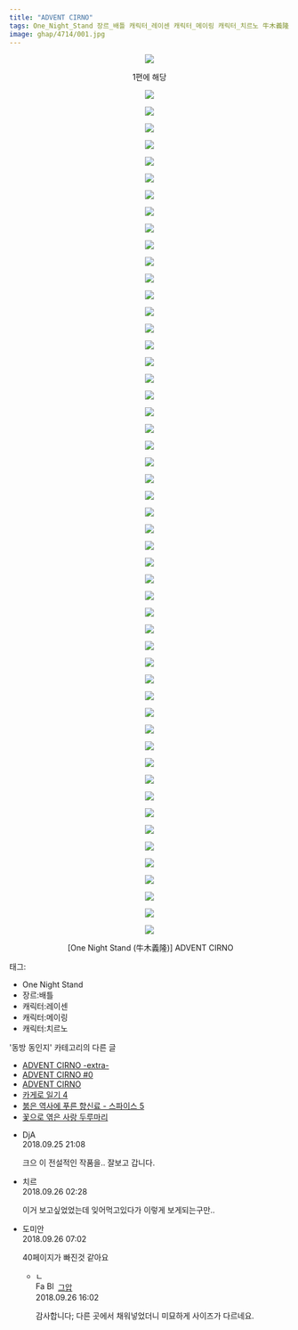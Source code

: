 ```yaml
---
title: "ADVENT CIRNO"
tags: One_Night_Stand 장르_배틀 캐릭터_레이센 캐릭터_메이링 캐릭터_치르노 牛木義隆 동방_동인지
image: ghap/4714/001.jpg
---
```

<div class="article">
<p style="text-align: center; clear: none; float: none;"><img src="{{ site.nasurl }}/ghap/4714/001.jpg"/></p>
<p style="text-align: center; clear: none; float: none;">1편에 해당</p>
<p style="text-align: center; clear: none; float: none;"><img src="{{ site.nasurl }}/ghap/4714/002.jpg"/></p>
<p style="text-align: center; clear: none; float: none;"><img src="{{ site.nasurl }}/ghap/4714/003.jpg"/></p>
<p style="text-align: center; clear: none; float: none;"><img src="{{ site.nasurl }}/ghap/4714/004.jpg"/></p>
<p style="text-align: center; clear: none; float: none;"><img src="{{ site.nasurl }}/ghap/4714/005.jpg"/></p>
<p style="text-align: center; clear: none; float: none;"><img src="{{ site.nasurl }}/ghap/4714/006.jpg"/></p>
<p style="text-align: center; clear: none; float: none;"><img src="{{ site.nasurl }}/ghap/4714/007.jpg"/></p>
<p style="text-align: center; clear: none; float: none;"><img src="{{ site.nasurl }}/ghap/4714/008.jpg"/></p>
<p style="text-align: center; clear: none; float: none;"><img src="{{ site.nasurl }}/ghap/4714/009.jpg"/></p>
<p style="text-align: center; clear: none; float: none;"><img src="{{ site.nasurl }}/ghap/4714/010.jpg"/></p>
<p style="text-align: center; clear: none; float: none;"><img src="{{ site.nasurl }}/ghap/4714/011.jpg"/></p>
<p style="text-align: center; clear: none; float: none;"><img src="{{ site.nasurl }}/ghap/4714/012.jpg"/></p>
<p style="text-align: center; clear: none; float: none;"><img src="{{ site.nasurl }}/ghap/4714/013.jpg"/></p>
<p style="text-align: center; clear: none; float: none;"><img src="{{ site.nasurl }}/ghap/4714/014.jpg"/></p>
<p style="text-align: center; clear: none; float: none;"><img src="{{ site.nasurl }}/ghap/4714/015.jpg"/></p>
<p style="text-align: center; clear: none; float: none;"><img src="{{ site.nasurl }}/ghap/4714/016.jpg"/></p>
<p style="text-align: center; clear: none; float: none;"><img src="{{ site.nasurl }}/ghap/4714/017.jpg"/></p>
<p style="text-align: center; clear: none; float: none;"><img src="{{ site.nasurl }}/ghap/4714/018.jpg"/></p>
<p style="text-align: center; clear: none; float: none;"><img src="{{ site.nasurl }}/ghap/4714/019.jpg"/></p>
<p style="text-align: center; clear: none; float: none;"><img src="{{ site.nasurl }}/ghap/4714/020.jpg"/></p>
<p style="text-align: center; clear: none; float: none;"><img src="{{ site.nasurl }}/ghap/4714/021.jpg"/></p>
<p style="text-align: center; clear: none; float: none;"><img src="{{ site.nasurl }}/ghap/4714/022.jpg"/></p>
<p style="text-align: center; clear: none; float: none;"><img src="{{ site.nasurl }}/ghap/4714/023.jpg"/></p>
<p style="text-align: center; clear: none; float: none;"><img src="{{ site.nasurl }}/ghap/4714/024.jpg"/></p>
<p style="text-align: center; clear: none; float: none;"><img src="{{ site.nasurl }}/ghap/4714/025.jpg"/></p>
<p style="text-align: center; clear: none; float: none;"><img src="{{ site.nasurl }}/ghap/4714/026.jpg"/></p>
<p style="text-align: center; clear: none; float: none;"><img src="{{ site.nasurl }}/ghap/4714/027.jpg"/></p>
<p style="text-align: center; clear: none; float: none;"><img src="{{ site.nasurl }}/ghap/4714/028.jpg"/></p>
<p style="text-align: center; clear: none; float: none;"><img src="{{ site.nasurl }}/ghap/4714/029.jpg"/></p>
<p style="text-align: center; clear: none; float: none;"><img src="{{ site.nasurl }}/ghap/4714/030.jpg"/></p>
<p style="text-align: center; clear: none; float: none;"><img src="{{ site.nasurl }}/ghap/4714/031.jpg"/></p>
<p style="text-align: center; clear: none; float: none;"><img src="{{ site.nasurl }}/ghap/4714/032.jpg"/></p>
<p style="text-align: center; clear: none; float: none;"><img src="{{ site.nasurl }}/ghap/4714/033.jpg"/></p>
<p style="text-align: center; clear: none; float: none;"><img src="{{ site.nasurl }}/ghap/4714/034.jpg"/></p>
<p style="text-align: center; clear: none; float: none;"><img src="{{ site.nasurl }}/ghap/4714/035.jpg"/></p>
<p style="text-align: center; clear: none; float: none;"><img src="{{ site.nasurl }}/ghap/4714/036.jpg"/></p>
<p style="text-align: center; clear: none; float: none;"><img src="{{ site.nasurl }}/ghap/4714/037.jpg"/></p>
<p style="text-align: center; clear: none; float: none;"><img src="{{ site.nasurl }}/ghap/4714/038.jpg"/></p>
<p style="text-align: center; clear: none; float: none;"><img src="{{ site.nasurl }}/ghap/4714/039.jpg"/></p>
<p style="text-align: center; clear: none; float: none;"><img src="{{ site.nasurl }}/ghap/4714/040.jpg"/></p>
<p style="text-align: center; clear: none; float: none;"><img src="{{ site.nasurl }}/ghap/4714/041.jpg"/></p>
<p style="text-align: center; clear: none; float: none;"><img src="{{ site.nasurl }}/ghap/4714/042.jpg"/></p>
<p style="text-align: center; clear: none; float: none;"><img src="{{ site.nasurl }}/ghap/4714/043.jpg"/></p>
<p style="text-align: center; clear: none; float: none;"><img src="{{ site.nasurl }}/ghap/4714/044.jpg"/></p>
<p style="text-align: center; clear: none; float: none;"><img src="{{ site.nasurl }}/ghap/4714/045.jpg"/></p>
<p style="text-align: center; clear: none; float: none;"><img src="{{ site.nasurl }}/ghap/4714/046.jpg"/></p>
<p style="text-align: center; clear: none; float: none;"><img src="{{ site.nasurl }}/ghap/4714/047.jpg"/></p>
<p style="text-align: center; clear: none; float: none;"><img src="{{ site.nasurl }}/ghap/4714/048.jpg"/></p>
<p style="text-align: center; clear: none; float: none;"><img src="{{ site.nasurl }}/ghap/4714/049.jpg"/></p>
<p style="text-align: center; clear: none; float: none;"><img src="{{ site.nasurl }}/ghap/4714/050.jpg"/></p>
<p style="text-align: center; clear: none; float: none;"><img src="{{ site.nasurl }}/ghap/4714/051.jpg"/></p>
<p style="text-align: center; clear: none; float: none;"><img src="{{ site.nasurl }}/ghap/4714/052.jpg"/></p>
<p style="text-align: center; clear: none; float: none;"> [One Night Stand (牛木義隆)] ADVENT CIRNO</p>
</div><div class="tagTrail">
<p>태그: </p>
<ul>
<li>One Night Stand</li>
<li>장르:배틀</li>
<li>캐릭터:레이센</li>
<li>캐릭터:메이링</li>
<li>캐릭터:치르노</li>
</ul>
</div><div class="another">
<p>'동방 동인지' 카테고리의 다른 글</p>
<ul>
<li><a href="/2018-09-25-ghap_4716">ADVENT CIRNO -extra-</a></li>
<li><a href="/2018-09-25-ghap_4715">ADVENT CIRNO #0</a></li>
<li><a href="/2018-09-25-ghap_4714">ADVENT CIRNO</a></li>
<li><a href="/2018-09-16-ghap_4699">카게로 일기 4</a></li>
<li><a href="/2018-09-13-ghap_4697">붉은 역사에 푸른 향신료 - 스파이스 5</a></li>
<li><a href="/2018-09-10-ghap_4691">꽃으로 엮은 사랑 두루마리</a></li>
</ul>
</div><div class="cb_module cb_fluid">
<div class="cb_wrt cb_profile">
<div class="comment">
<ul>
<li class="cb_thumb_off" id="comment15339631">
<div class="cb_comment_area">
<div class="cb_info_area">
<div class="cb_section">
<span class="cb_nick_name">DjA</span>
</div>
<div class="cb_section">
<span class="cb_date">2018.09.25 21:08 </span>
</div>
</div>
<div class="cb_dsc_comment">
<p class="cb_dsc">
											크으 이 전설적인 작품을.. 잘보고 갑니다.
										</p>
</div>
</div></li>
<li class="cb_thumb_off" id="comment15339760">
<div class="cb_comment_area">
<div class="cb_info_area">
<div class="cb_section">
<span class="cb_nick_name">치르</span>
</div>
<div class="cb_section">
<span class="cb_date">2018.09.26 02:28 </span>
</div>
</div>
<div class="cb_dsc_comment">
<p class="cb_dsc">
											이거 보고싶었었는데 잊어먹고있다가 이렇게 보게되는구만..
										</p>
</div>
</div></li>
<li class="cb_thumb_off" id="comment15339810">
<div class="cb_comment_area">
<div class="cb_info_area">
<div class="cb_section">
<span class="cb_nick_name">도미안</span>
</div>
<div class="cb_section">
<span class="cb_date">2018.09.26 07:02 </span>
</div>
</div>
<div class="cb_dsc_comment">
<p class="cb_dsc">
											40페이지가 빠진것 같아요
										</p>
</div>
<ul>
<li class="cb_thumb_off" id="comment15339973">
<span class="cb_bu_subnode">ㄴ</span>
<div class="cb_comment_area">
<div class="cb_info_area">
<div class="cb_section">
<span class="cb_nick_name"><img alt="Favicon of https://ghaptouhou.tistory.com" height="16" onerror="this.onerror=null;this.parentNode.removeChild(this)" src="https://ghaptouhou.tistory.com/favicon.ico" width="16"/> <img alt="BlogIcon" height="16" onerror="this.parentNode.removeChild(this)" src="https://ghaptouhou.tistory.com/index.gif" width="16"/> <a href="https://ghaptouhou.tistory.com" onclick="return openLinkInNewWindow(this)"> 그압</a><span class="tistoryProfileLayerTrigger" onclick='TistoryProfile.show(event, this, {"title":"\uc800\uae30 \uc774\uac70 \ub098\uc911\uc5d0 \uc218\uc815 \uac00\ub2a5\ud558\ub098\uc694","url":"https:\/\/ghap.tistory.com","nickname":"\uadf8\uc555","items":[]}); return false;'></span></span>
</div>
<div class="cb_section">
<span class="cb_date">2018.09.26 16:02 </span>
</div>
</div>
<div class="cb_dsc_comment">
<p class="cb_dsc">
																감사합니다; 다른 곳에서 채워넣었더니 미묘하게 사이즈가 다르네요.
															</p>
</div>
</div>
</li>
</ul>
</div></li>
</ul>
</div>
</div><!-- commentList close -->
</div>